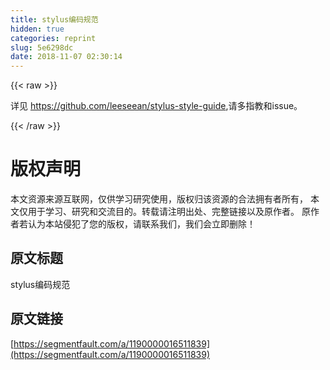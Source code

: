 ```yaml
---
title: stylus编码规范
hidden: true
categories: reprint
slug: 5e6298dc
date: 2018-11-07 02:30:14
---
```


{{< raw >}}
<p>&#x8BE6;&#x89C1; <a href="https://github.com/leeseean/stylus-style-guide" rel="nofollow noreferrer" target="_blank">https://github.com/leeseean/stylus-style-guide</a>,&#x8BF7;&#x591A;&#x6307;&#x6559;&#x548C;issue&#x3002;</p>
{{< /raw >}}

# 版权声明
本文资源来源互联网，仅供学习研究使用，版权归该资源的合法拥有者所有，
本文仅用于学习、研究和交流目的。转载请注明出处、完整链接以及原作者。
原作者若认为本站侵犯了您的版权，请联系我们，我们会立即删除！

## 原文标题
stylus编码规范

## 原文链接
[https://segmentfault.com/a/1190000016511839](https://segmentfault.com/a/1190000016511839)

